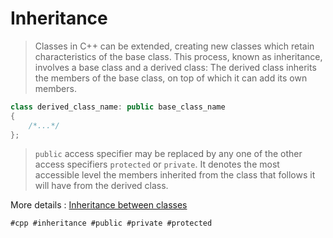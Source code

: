 # Inheritance

> Classes in C++ can be extended, creating new classes which retain characteristics of the base class. This process, known as inheritance, involves a base class and a derived class: The derived class inherits the members of the base class, on top of which it can add its own members.

```cpp
class derived_class_name: public base_class_name
{
	/*...*/
};
```

> ``public`` access specifier may be replaced by any one of the other access specifiers ``protected`` or ``private``. It denotes the most accessible level the members inherited from the class that follows it will have from the derived class.

More details : [Inheritance between classes](https://cplusplus.com/doc/tutorial/inheritance/)

    #cpp #inheritance #public #private #protected

